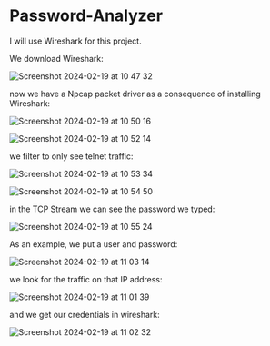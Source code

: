 # Password-Analyzer

I will use Wireshark for this project. 

We download Wireshark:

![Screenshot 2024-02-19 at 10 47 32](https://github.com/redjules/Password-Analyzer/assets/106017493/21a9c7be-6d88-4ca4-a424-c61c9d907583)

now we have a Npcap packet driver as a consequence of installing Wireshark:

![Screenshot 2024-02-19 at 10 50 16](https://github.com/redjules/Password-Analyzer/assets/106017493/b176a373-8d75-485d-9236-2df1596c56fa)

![Screenshot 2024-02-19 at 10 52 14](https://github.com/redjules/Password-Analyzer/assets/106017493/53b48102-5133-4843-9960-fba15de8fca9)

we filter to only see telnet traffic:


![Screenshot 2024-02-19 at 10 53 34](https://github.com/redjules/Password-Analyzer/assets/106017493/1d74878d-4211-4df4-9051-e24ac0353240)



![Screenshot 2024-02-19 at 10 54 50](https://github.com/redjules/Password-Analyzer/assets/106017493/e353cfba-2047-4a16-9711-40f90f770404)

in the TCP Stream we can see the password we typed:

![Screenshot 2024-02-19 at 10 55 24](https://github.com/redjules/Password-Analyzer/assets/106017493/6b5055a7-939f-45c9-900e-f8f9422c8344)

As an example, we put a user and password:

![Screenshot 2024-02-19 at 11 03 14](https://github.com/redjules/Password-Analyzer/assets/106017493/563c7be4-4b1b-4f80-b578-9e8713f73cf2)

we look for the traffic on that IP address:

![Screenshot 2024-02-19 at 11 01 39](https://github.com/redjules/Password-Analyzer/assets/106017493/a6b1ddba-d638-4760-bbca-0da06dd6493c)

and we get our credentials in wireshark:

![Screenshot 2024-02-19 at 11 02 32](https://github.com/redjules/Password-Analyzer/assets/106017493/3ed82205-b2b7-46e4-ab7a-9728a3a7a36b)


